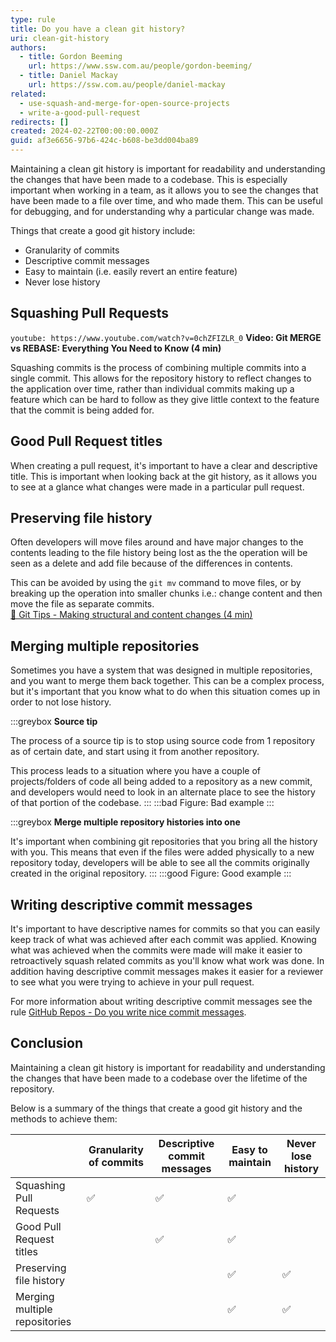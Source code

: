 ```yaml
---
type: rule
title: Do you have a clean git history?
uri: clean-git-history
authors:
  - title: Gordon Beeming
    url: https://www.ssw.com.au/people/gordon-beeming/
  - title: Daniel Mackay
    url: https://ssw.com.au/people/daniel-mackay
related:
  - use-squash-and-merge-for-open-source-projects
  - write-a-good-pull-request
redirects: []
created: 2024-02-22T00:00:00.000Z
guid: af3e6656-97b6-424c-b608-be3dd004ba89
---
```


Maintaining a clean git history is important for readability and understanding the changes that have been made to a codebase. This is especially important when working in a team, as it allows you to see the changes that have been made to a file over time, and who made them. This can be useful for debugging, and for understanding why a particular change was made.

Things that create a good git history include:

<!--endintro-->

- Granularity of commits
- Descriptive commit messages
- Easy to maintain (i.e. easily revert an entire feature)
- Never lose history

## Squashing Pull Requests

`youtube: https://www.youtube.com/watch?v=0chZFIZLR_0`
**Video: Git MERGE vs REBASE: Everything You Need to Know (4 min)**

Squashing commits is the process of combining multiple commits into a single commit. This allows for the repository history to reflect changes to the application over time, rather than individual commits making up a feature which can be hard to follow as they give little context to the feature that the commit is being added for.

## Good Pull Request titles

When creating a pull request, it's important to have a clear and descriptive title. This is important when looking back at the git history, as it allows you to see at a glance what changes were made in a particular pull request.

## Preserving file history

Often developers will move files around and have major changes to the contents leading to the file history being lost as the the operation will be seen as a delete and add file because of the differences in contents.

This can be avoided by using the `git mv` command to move files, or by breaking up the operation into smaller chunks i.e.: change content and then move the file as separate commits.\
[📝 Git Tips - Making structural and content changes (4 min)](https://www.youtube.com/watch?v=u0CtXbQ-ggY)

## Merging multiple repositories

Sometimes you have a system that was designed in multiple repositories, and you want to merge them back together. This can be a complex process, but it's important that you know what to do when this situation comes up in order to not lose history.

:::greybox
**Source tip**

The process of a source tip is to stop using source code from 1 repository as of certain date, and start using it from another repository.

This process leads to a situation where you have a couple of projects/folders of code all being added to a repository as a new commit, and developers would need to look in an alternate place to see the history of that portion of the codebase.
:::
:::bad
Figure: Bad example
:::

:::greybox
**Merge multiple repository histories into one**

It's important when combining git repositories that you bring all the history with you. This means that even if the files were added physically to a new repository today, developers will be able to see all the commits originally created in the original repository.
:::
:::good
Figure: Good example
:::
## Writing descriptive commit messages

It's important to have descriptive names for commits so that you can easily keep track of what was achieved after each commit was applied. Knowing what was achieved when the commits were made will make it easier to retroactively squash related commits as you'll know what work was done. In addition having descriptive commit messages makes it easier for a reviewer to see what you were trying to achieve in your pull request. 

For more information about writing descriptive commit messages see the rule [GitHub Repos - Do you write nice commit messages](use-emojis-in-your-commits).
## Conclusion

Maintaining a clean git history is important for readability and understanding the changes that have been made to a codebase over the lifetime of the repository.

Below is a summary of the things that create a good git history and the methods to achieve them:

| | Granularity of commits | Descriptive commit messages | Easy to maintain | Never lose history |
|----|----|----|----|----|
| Squashing Pull Requests | ✅ | ✅ | ✅ |  |
| Good Pull Request titles |  | ✅ | ✅ |  |
| Preserving file history |  |  | ✅ | ✅ |
| Merging multiple repositories |  |  | ✅ | ✅ |

